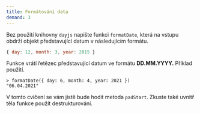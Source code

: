 ```yaml
---
title: Formátování data
demand: 3
---
```


Bez použití knihovny `dayjs` napište funkci `formatDate`, která na vstupu obdrží objekt představující datum v následujícím formátu.

```js
{ day: 12, month: 3, year: 2015 }
```

Funkce vrátí řetězec představující datum ve formátu **DD.MM.YYYY.** Příklad použití.

```jscon
> formatDate({ day: 6, month: 4, year: 2021 })
"06.04.2021"
```

V tomto cvičení se vám jistě bude hodit metoda `padStart`. Zkuste také uvnitř těla funkce použít destrukturování.
